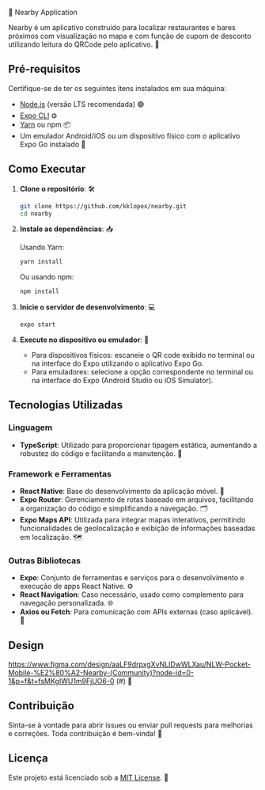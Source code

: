 📱 Nearby Application

Nearby é um aplicativo construído para localizar restaurantes e bares próximos com visualização no mapa e com função de cupom de desconto utilizando leitura do QRCode pelo aplicativo. 🚀

## Pré-requisitos

Certifique-se de ter os seguintes itens instalados em sua máquina:

- [Node.js](https://nodejs.org/) (versão LTS recomendada) 🟢
- [Expo CLI](https://expo.dev/) ⚙️
- [Yarn](https://yarnpkg.com/) ou npm 📦
- Um emulador Android/iOS ou um dispositivo físico com o aplicativo Expo Go instalado 📱

## Como Executar

1. **Clone o repositório**: 🛠️

   ```bash
   git clone https://github.com/kklopex/nearby.git
   cd nearby
   ```

2. **Instale as dependências**: 📥

   Usando Yarn:
   ```bash
   yarn install
   ```
   Ou usando npm:
   ```bash
   npm install
   ```

3. **Inicie o servidor de desenvolvimento**: 💻

   ```bash
   expo start
   ```

4. **Execute no dispositivo ou emulador**: 📲

   - Para dispositivos físicos: escaneie o QR code exibido no terminal ou na interface do Expo utilizando o aplicativo Expo Go.
   - Para emuladores: selecione a opção correspondente no terminal ou na interface do Expo (Android Studio ou iOS Simulator).

## Tecnologias Utilizadas

### **Linguagem**
- **TypeScript**: Utilizado para proporcionar tipagem estática, aumentando a robustez do código e facilitando a manutenção. 📝

### **Framework e Ferramentas**
- **React Native**: Base do desenvolvimento da aplicação móvel. 📱
- **Expo Router**: Gerenciamento de rotas baseado em arquivos, facilitando a organização do código e simplificando a navegação. 🗂️
- **Expo Maps API**: Utilizada para integrar mapas interativos, permitindo funcionalidades de geolocalização e exibição de informações baseadas em localização. 🗺️

### **Outras Bibliotecas**
- **Expo**: Conjunto de ferramentas e serviços para o desenvolvimento e execução de apps React Native. ⚙️
- **React Navigation**: Caso necessário, usado como complemento para navegação personalizada. 🌐
- **Axios ou Fetch**: Para comunicação com APIs externas (caso aplicável). 🔗

## Design

https://www.figma.com/design/aaLF9drpxgXvNLIDwWLXau/NLW-Pocket-Mobile-%E2%80%A2-Nearby-(Community)?node-id=0-1&p=f&t=fsMKgIWU1m9FjUO6-0 (#) 🎨

## Contribuição

Sinta-se à vontade para abrir issues ou enviar pull requests para melhorias e correções. Toda contribuição é bem-vinda! 🌟

## Licença

Este projeto está licenciado sob a [MIT License](./LICENSE). 📜
